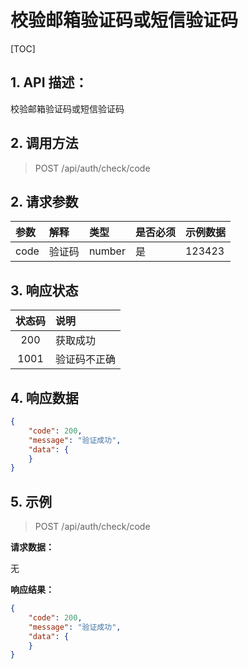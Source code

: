 # 校验邮箱验证码或短信验证码

[TOC]

## 1. API 描述：

校验邮箱验证码或短信验证码

## 2. 调用方法

> POST /api/auth/check/code


## 2. 请求参数
参数|解释|类型|是否必须|示例数据
:----|:---|:---|:---|:---
code | 验证码 | number | 是 | 123423

## 3. 响应状态

状态码 | 说明
:---:|:---
200 | 获取成功
1001|验证码不正确

## 4. 响应数据

```json
{
    "code": 200,
    "message": "验证成功",
    "data": {
    }
}
```

## 5. 示例

> POST /api/auth/check/code

**请求数据：**

无

**响应结果：**

```json
{
    "code": 200,
    "message": "验证成功",
    "data": {
    }
}
```